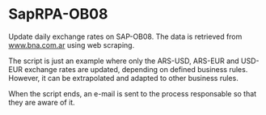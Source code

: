 # SapRPA-OB08
Update daily exchange rates on SAP-OB08.  The data is retrieved from www.bna.com.ar using web scraping.

The script is just an example where only the ARS-USD, ARS-EUR and USD-EUR exchange rates are updated, depending on defined business rules. However, it can be extrapolated and adapted to other business rules. 

When the script ends, an e-mail is sent to the process responsable so that they are aware of it.
